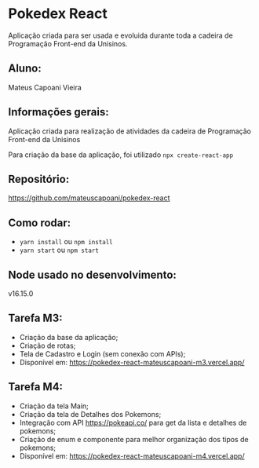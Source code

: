 # Pokedex React
Aplicação criada para ser usada e evoluida durante toda a cadeira de Programação Front-end da Unisinos.

## Aluno:
Mateus Capoani Vieira

## Informações gerais:
Aplicação criada para realização de atividades da cadeira de Programação Front-end da Unisinos

Para criação da base da aplicação, foi utilizado `npx create-react-app`

## Repositório:
https://github.com/mateuscapoani/pokedex-react

## Como rodar:
- `yarn install` ou `npm install`
- `yarn start` ou `npm start`

## Node usado no desenvolvimento:
v16.15.0

## Tarefa M3:
- Criação da base da aplicação;
- Criação de rotas;
- Tela de Cadastro e Login (sem conexão com APIs);
- Disponível em: https://pokedex-react-mateuscapoani-m3.vercel.app/

## Tarefa M4:
- Criação da tela Main;
- Criação da tela de Detalhes dos Pokemons;
- Integração com API https://pokeapi.co/ para get da lista e detalhes de pokemons;
- Criação de enum e componente para melhor organização dos tipos de pokemons;
- Disponível em: https://pokedex-react-mateuscapoani-m4.vercel.app/
